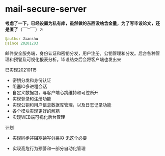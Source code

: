 # mail-secure-server

**考虑了一下，已经设置为私有库，虽然做的东西没啥含金量，为了写毕设论文，还是匿了**（￣︶￣）↗　

```java
@author Jianshu
@since 20201203

```

邮件安全服务端，身份认证和密钥分发，用户注册，公钥管理和分发。后台各种管理和预警及可视化报表分析。毕设结束后会将客户端也发出来

已实现20210115

- 密钥分发和身份认证
- 阻塞IO多进程会话
- 自定义数据包，与客户端心跳维持和可控断开
- 实现登录和注册功能
- 实现公钥和用户信息数据库管理，以及日志记录功能
- 各个模块实现更好的解耦
- 实现WEB端可视化后台管理

计划

- ~~实现同步非阻塞读写分离IO~~   无这个必要

- 实现高危行为预警和一部分自动化管理
